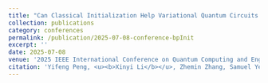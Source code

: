 ```yaml
---
title: "Can Classical Initialization Help Variational Quantum Circuits Escape the Barren Plateau?"
collection: publications
category: conferences
permalink: /publication/2025-07-08-conference-bpInit
excerpt: ''
date: 2025-07-08
venue: '2025 IEEE International Conference on Quantum Computing and Engineering (QCE-25)'
citation: 'Yifeng Peng, <u><b>Xinyi Li</b></u>, Zhemin Zhang, Samuel Yen-Chi Chen, Zhiding Liang, Ying Wang, Waiting for proceedings'
---
```


